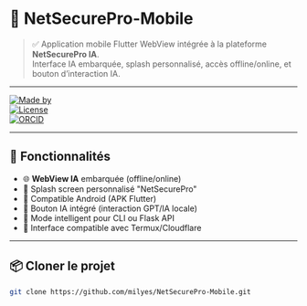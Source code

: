 # 📱 NetSecurePro-Mobile

> ✅ Application mobile Flutter WebView intégrée à la plateforme **NetSecurePro IA**.  
> Interface IA embarquée, splash personnalisé, accès offline/online, et bouton d’interaction IA.

---

[![Made by](https://img.shields.io/badge/Author-Mohammed%20Ilyes%20Zoubirou-blue)](https://www.linkedin.com/in/mohammed-ilyes-zoubirou)  
[![License](https://img.shields.io/badge/license-MIT-green.svg)](LICENSE)  
[![ORCID](https://img.shields.io/badge/ORCID-0009--0007--7571--3178-a6ce39)](https://orcid.org/0009-0007-7571-3178)

---

## 🧠 Fonctionnalités

- 🌐 **WebView IA** embarquée (offline/online)
- 🚀 Splash screen personnalisé "NetSecurePro"
- 🔐 Compatible Android (APK Flutter)
- 📲 Bouton IA intégré (interaction GPT/IA locale)
- 📡 Mode intelligent pour CLI ou Flask API
- 🧩 Interface compatible avec Termux/Cloudflare

---

## 📦 Cloner le projet

```bash
git clone https://github.com/milyes/NetSecurePro-Mobile.git

